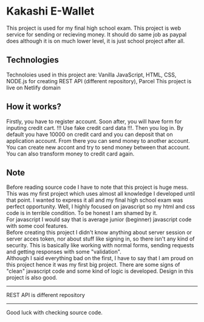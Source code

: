 # Kakashi E-Wallet

This project is used for my final high school exam. This project is web service for sending or recieving money. It should do same job as paypal does although it is on much lower level, it is just school project after all. 

## Technologies 
Technoloies used in this project are: Vanilla JavaScript, HTML, CSS, NODE.js for creating REST API (different repository), Parcel
This project is live on Netlify domain

## How it works?
Firstly, you have to register account. Soon after, you will have form for inputing credit cart. !!! Use fake credit card data !!!. Then you log in. By default you have 10000 on credit card and you can deposit that on application account. From there you can send money to another account. You can create new accont and try to send money between that account. You can also transform money to credit card again. 

## Note
Before reading source code I have to note that this project is huge mess. This was my first project which uses almost all knowledge I developed until that point. I wanted to express it all and my final high school exam was perfect opportunity. Well, I highly focused on javascript so my html and css code is in terrible condition. To be honest I am shamed by it. <br>
For javascript I would say that is average junior (beginner) javascript code with some cool features. <br>
Before creating this project I didn't know anything about server session or server acces token, nor about stuff like signing in, so there isn't any kind of security. This is basically like working with normal forms, sending requests and getting responses with some "validation". <br>
Although I said everything bad on the first, I have to say that I am proud on this project hence it was my first big project. There are some signs of "clean" javascript code and some kind of logic is developed. Design in this project is also good.

---

REST API is different repository

--- 

Good luck with checking source code.
